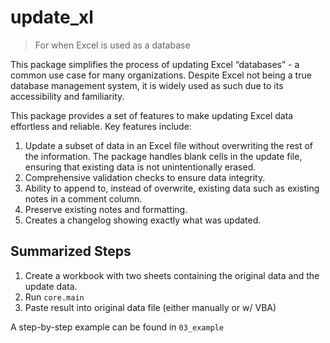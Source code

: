 # update_xl


<!-- WARNING: THIS FILE WAS AUTOGENERATED! DO NOT EDIT! -->

> For when Excel is used as a database

This package simplifies the process of updating Excel “databases” - a
common use case for many organizations. Despite Excel not being a true
database management system, it is widely used as such due to its
accessibility and familiarity.

This package provides a set of features to make updating Excel data
effortless and reliable. Key features include:

1.  Update a subset of data in an Excel file without overwriting the
    rest of the information. The package handles blank cells in the
    update file, ensuring that existing data is not unintentionally
    erased.
2.  Comprehensive validation checks to ensure data integrity.
3.  Ability to append to, instead of overwrite, existing data such as
    existing notes in a comment column.
4.  Preserve existing notes and formatting.
5.  Creates a changelog showing exactly what was updated.

## Summarized Steps

1.  Create a workbook with two sheets containing the original data and
    the update data.
2.  Run `core.main`
3.  Paste result into original data file (either manually or w/ VBA)

A step-by-step example can be found in `03_example`
